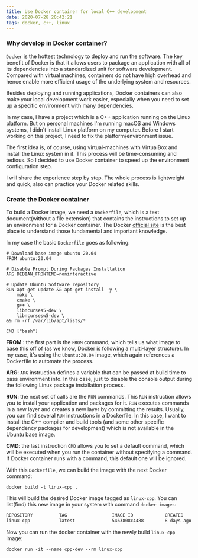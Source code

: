```yaml
---
title: Use Docker container for local C++ development
date: 2020-07-28 20:42:21
tags: docker, c++, linux
---
```


### Why develop in Docker container?

`Docker` is the hottest technology to deploy and run the software. The key benefit of Docker is that it allows users to package an application with all of its dependencies into a standardized unit for software development. Compared with virtual machines, containers do not have high overhead and hence enable more efficient usage of the underlying system and resources. 

Besides deploying and running applications, Docker containers can also make your local development work easier, especially when you need to set up a specific environment with many dependencies. 

In my case, I have a project which is a C++ application running on the Linux platform. But on personal machines I'm running macOS and Windows systems, I didn't install Linux platform on my computer. Before I start working on this project, I need to fix the platform/environment issue. 

The first idea is, of course, using virtual-machines with VirtualBox and install the Linux system in it. This process will be time-consuming and tedious. So I decided to use Docker container to speed up the environment configuration step. 

I will share the experience step by step. The whole process is lightweight and quick, also can practice your Docker related skills.

### Create the Docker container

To build a Docker image, we need a `Dockerfile`, which is a text document(without a file extension) that contains the instructions to set up an environment for a Docker container. The Docker [official site](https://docs.docker.com/get-started/overview/) is the best place to understand those fundamental and important knowledge.

In my case the basic `Dockerfile` goes as following:

```docker
# Download base image ubuntu 20.04
FROM ubuntu:20.04

# Disable Prompt During Packages Installation
ARG DEBIAN_FRONTEND=noninteractive

# Update Ubuntu Software repository
RUN apt-get update && apt-get install -y \
    make \
    cmake \
    g++ \
    libncurses5-dev \
    libncursesw5-dev \
&& rm -rf /var/lib/apt/lists/*

CMD ["bash"]
```

**FROM** : the first part is the `FROM` command, which tells us what image to base this off of (as we know, Docker is following a multi-layer structure). In my case,  it's using the `Ubuntu:20.04` image, which again references a Dockerfile to automate the process. 

**ARG**: `ARG` instruction defines a variable that can be passed at build time to pass environment info. In this case, just to disable the console output during the following Linux package installation process. 

**RUN**: the next set of calls are the `RUN` commands. This `RUN` instruction allows you to install your application and packages for it. `RUN` executes commands in a new layer and creates a new layer by committing the results. Usually, you can find several `RUN` instructions in a Dockerfile. In this case, I want to install the C++ compiler and build tools (and some other specific dependency packages for development) which is not available in the Ubuntu base image.

**CMD**: the last instruction `CMD` allows you to set a default command, which will be executed when you run the container without specifying a command. If Docker container runs with a command, this default one will be ignored. 

With this `Dockerfile`, we can build the image with the next Docker command:

```docker
docker build -t linux-cpp .
```

This will build the desired Docker image tagged as `linux-cpp`. You can list(find) this new image in your system with command `docker images`: 

``` txt
REPOSITORY          TAG                 IMAGE ID            CREATED             SIZE
linux-cpp           latest              5463808c4488        8 days ago          320MB
```

Now you can run the docker container with the newly build `linux-cpp` image:

```
docker run -it --name cpp-dev --rm linux-cpp
```

### 









